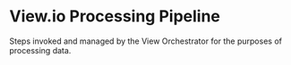 # View.io Processing Pipeline

Steps invoked and managed by the View Orchestrator for the purposes of processing data.
